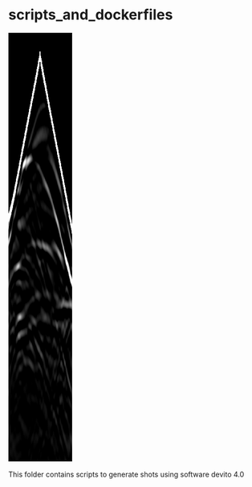# scripts_and_dockerfiles

<img src="shots.png">

This folder contains scripts to generate shots using software devito 4.0

